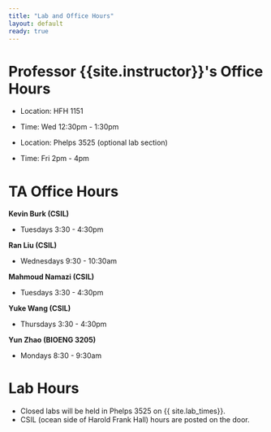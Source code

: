 ```yaml
---
title: "Lab and Office Hours"
layout: default
ready: true
---
```


# Professor {{site.instructor}}'s Office Hours

* Location: HFH 1151
* Time: Wed 12:30pm - 1:30pm

* Location: Phelps 3525 (optional lab section)
* Time: Fri 2pm - 4pm

# TA Office Hours

<b>Kevin Burk (CSIL)</b>
* Tuesdays 3:30 - 4:30pm 

<b>Ran Liu (CSIL)</b>
* Wednesdays 9:30 - 10:30am 

<b>Mahmoud Namazi (CSIL)</b>
* Tuesdays 3:30 - 4:30pm

<b>Yuke Wang (CSIL)</b>
* Thursdays 3:30 - 4:30pm

<b>Yun Zhao (BIOENG 3205)</b>
* Mondays 8:30 - 9:30am 

# Lab Hours

* Closed labs will be held in Phelps 3525 on {{ site.lab_times}}.
* CSIL (ocean side of Harold Frank Hall) hours are posted on the door.


